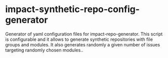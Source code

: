 # impact-synthetic-repo-config-generator
Generator of yaml configuration files for impact-repo-generator. This script is configurable and it allows to generate synthetic repositories with file groups and modules. It also generates randomly a given number of issues targeting randomly chosen modules..
